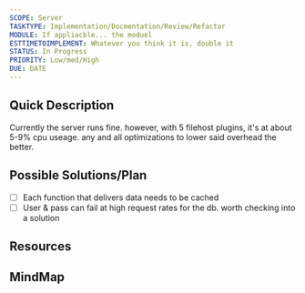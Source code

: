 ```yaml
---
SCOPE: Server
TASKTYPE: Implementation/Docmentation/Review/Refactor
MODULE: If appliacble... the moduel
ESTTIMETOIMPLEMENT: Whatever you think it is, double it
STATUS: In Progress
PRIORITY: Low/med/High
DUE: DATE
---
```



## Quick Description
Currently the server runs fine. however, with 5 filehost plugins, it's at about 5-9% cpu useage. any and all optimizations to lower said overhead the better. 


## Possible Solutions/Plan

- [ ] Each function that delivers data needs to be cached
- [ ] User & pass can fail at high request rates for the db. worth checking into a solution
## Resources

## MindMap